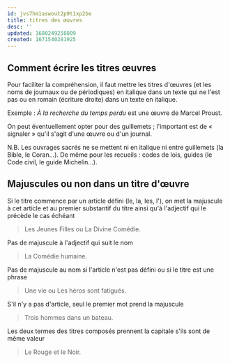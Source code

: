 ```yaml
---
id: jvs7hm1aswout2p9t1xp2be
title: titres des œuvres
desc: ''
updated: 1680249258809
created: 1671540281925
---
```


## Comment écrire les titres œuvres

Pour faciliter la compréhension, il faut mettre les titres d'œuvres (et les noms de journaux ou de périodiques) en italique dans un texte qui ne l'est pas ou en romain (écriture droite) dans un texte en italique.

Exemple : *À la recherche du temps perdu* est une œuvre de Marcel Proust.

On peut éventuellement opter pour des guillemets ; l'important est de « signaler » qu'il s'agit d'une œuvre ou d'un journal.

N.B. Les ouvrages sacrés ne se mettent ni en italique ni entre guillemets (la Bible, le Coran…). De même pour les recueils : codes de lois, guides (le Code civil, le guide Michelin…).

## Majuscules ou non dans un titre d'œuvre

Si le titre commence par un article défini (le, la, les, l'), on met la majuscule à cet article et au premier substantif du titre ainsi qu'à l'adjectif qui le précède le cas échéant 

> Les Jeunes Filles ou La Divine Comédie.

Pas de majuscule à l'adjectif qui suit le nom

> La Comédie humaine.

Pas de majuscule au nom si l'article n'est pas défini ou si le titre est une phrase

> Une vie ou Les héros sont fatigués.

S'il n'y a pas d'article, seul le premier mot prend la majuscule

> Trois hommes dans un bateau.

Les deux termes des titres composés prennent la capitale s'ils sont de même valeur

> Le Rouge et le Noir.